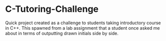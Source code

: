# C-Tutoring-Challenge
Quick project created as a challenge to students taking introductory course in C++.  This spawned from a lab assignment that a student once asked me about in terms of outputting drawn initials side by side.  

